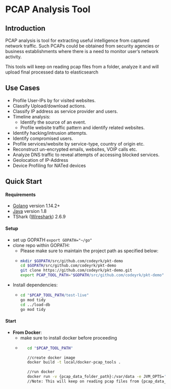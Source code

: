 # PCAP Analysis Tool
## Introduction
PCAP analysis is tool for extracting useful intelligence from captured network traffic. Such PCAPs could be obtained from security agencies or business establishments where there is a need to monitor user’s network activity. 

This tools will keep on reading pcap files from a folder, analyze it and will upload final processed data to elasticsearch 

## Use Cases
- Profile User-IPs by for visited websites. 
- Classify Upload/download actions. 
- Classify IP address as service provider and users. 
- Timeline analysis: 
    - Identify the source of an event. 
    - Profile website traffic pattern and identify related websites. 
- Identify hacking/intrusion attempts.  
- Identify compromised users. 
- Profile services/website by service-type, country of origin etc. 
- Reconstruct un-encrypted emails, websites, VOIP calls etc.
- Analyze DNS traffic to reveal attempts of accessing blocked services. 
- Geolocation of IP-Address
- Device Profiling for NATed devices 
 

## Quick Start
#### Requirements
- [Golang](https://golang.org) version 1.14.2+
- [Java](https://www.java.com/en/download/help/download_options.xml) version 1.8
- TShark ([Wireshark](https://www.wireshark.org/docs/wsug_html_chunked/index.html)) 2.6.9 

#### Setup
- set up GOPATH  `export GOPATH="~/go"`
- clone repo within GOPATH:
    - Please make sure to maintain the project path as specified below:
    - ```bash
      mkdir $GOPATH/src/github.com/codeyrk/pkt-demo
      cd $GOPATH/src/github.com/codeyrk/pkt-demo
      git clone https://github.com/codeyrk/pkt-demo.git
      export PCAP_TOOL_PATH="$GOPATH/src/github.com/codeyrk/pkt-demo" 
- Install dependencies:
    - ```bash
      cd "$PCAP_TOOL_PATH/test-live" 
      go mod tidy
      cd ../load-db
      go mod tidy
      ```

#### Start


- **From Docker**:
    - make sure to install docker before proceeding
    - ```bash
         cd "$PCAP_TOOL_PATH"
         
         //create docker image
         docker build -t local/docker-pcap_tools .
         
         //run docker
         docker run -v {pcap_data_folder_path}:/var/data -e JVM_OPTS='-Xms6g -Xmx6g' -e ELASTIC_HOST='{elastic_host}' -e CHUNK_FILE_SIZE_MB=400 docker-pcap_tools
         //Note: This will keep on reading pcap files from {pcap_data_folder_path}, analyze it and will upload final processed data to elasticsearch. It will create a new elastic index daily.

   
    

